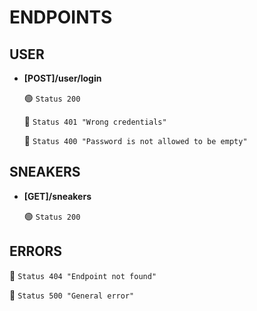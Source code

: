 # ENDPOINTS

## USER

- **[POST]/user/login**

  :green_circle: `Status 200`

  :red_circle: `Status 401 "Wrong credentials"`

  :red_circle: `Status 400 "Password is not allowed to be empty"`

## SNEAKERS

- **[GET]/sneakers**

  :green_circle: `Status 200`

## ERRORS

:red_circle: `Status 404 "Endpoint not found"`

:red_circle: `Status 500 "General error"`
